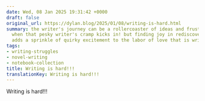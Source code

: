 ```yaml
---
date: Wed, 08 Jan 2025 19:31:42 +0000
draft: false
original_url: https://dylan.blog/2025/01/08/writing-is-hard.html
summary: the writer's journey can be a rollercoaster of ideas and frustrations, especially
  when that pesky writer's cramp kicks in! but finding joy in rediscovering past notes
  adds a sprinkle of quirky excitement to the labor of love that is writing.
tags:
- writing-struggles
- novel-writing
- notebook-collection
title: Writing is hard!!!
translationKey: Writing is hard!!!
---
```


Writing is hard!!!